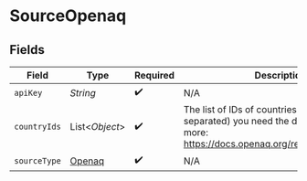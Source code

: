 # SourceOpenaq


## Fields

| Field                                                                                                                         | Type                                                                                                                          | Required                                                                                                                      | Description                                                                                                                   |
| ----------------------------------------------------------------------------------------------------------------------------- | ----------------------------------------------------------------------------------------------------------------------------- | ----------------------------------------------------------------------------------------------------------------------------- | ----------------------------------------------------------------------------------------------------------------------------- |
| `apiKey`                                                                                                                      | *String*                                                                                                                      | :heavy_check_mark:                                                                                                            | N/A                                                                                                                           |
| `countryIds`                                                                                                                  | List\<*Object*>                                                                                                               | :heavy_check_mark:                                                                                                            | The list of IDs of countries (comma separated) you need the data for, check more: https://docs.openaq.org/resources/countries |
| `sourceType`                                                                                                                  | [Openaq](../../models/shared/Openaq.md)                                                                                       | :heavy_check_mark:                                                                                                            | N/A                                                                                                                           |